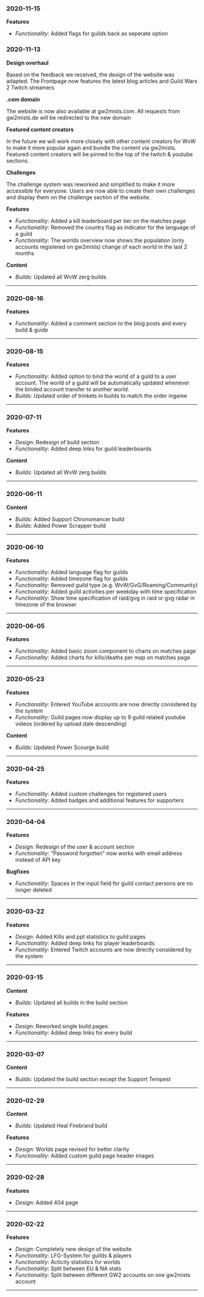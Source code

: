 ### 2020-11-15

**Features**

- *Functionality:* Added flags for guilds back as seperate option

### 2020-11-13

**Design overhaul**

Based on the feedback we received, the design of the website was adapted. The Frontpage now features the latest blog articles and Guild Wars 2 Twitch streamers

**.com domain**

The website is now also available at gw2mists.com. All requests from gw2mists.de will be redirected to the new domain

**Featured content creators**

In the future we will work more closely with other content creators for WvW to make it more popular again and bundle the content via gw2mists.
Featured content creators will be pinned to the top of the twitch & youtube sections.

**Challenges**

The challenge system was reworked and simplified to make it more accessible for everyone.
Users are now able to create their own challenges and display them on the challenge section of the website.

**Features**

- *Functionality:* Added a kill leaderboard per tier on the matches page
- *Functionality:* Removed the country flag as indicator for the language of a guild
- *Functionality:* The worlds overview now shows the population (only accounts registered on gw2mists) change of each world in the last 2 months

**Content**

- *Builds:* Updated all WvW zerg builds

---

### 2020-08-16

**Features**

- *Functionality:* Added a comment section to the blog posts and every build & guide

---

### 2020-08-15

**Features**

- *Functionality:* Added option to bind the world of a guild to a user account. The world of a guild will be automatically updated whenever the binded account transfer to another world.
- *Builds:* Updated order of trinkets in builds to match the order ingame

---

### 2020-07-11

**Features**

- *Design:* Redesign of build section
- *Functionality:* Added deep links for guild leaderboards

**Content**

- *Builds:* Updated all WvW zerg builds

---

### 2020-06-11

**Content**

- *Builds:* Added Support Chronomancer build
- *Builds:* Added Power Scrapper build

---

### 2020-06-10

**Features**

- *Functionality:* Added language flag for guilds
- *Functionality:* Added timezone flag for guilds
- *Functionality:* Removed guild type (e.g. WvW/GvG/Roaming/Community)
- *Functionality:* Added guild activities per weekday with time specification
- *Functionality:* Show time specification of raid/gvg in raid or gvg radar in timezone of the browser

---

### 2020-06-05

**Features**

- *Functionality:* Added basic zoom component to charts on matches page
- *Functionality:* Added charts for kills/deaths per map on matches page

---

### 2020-05-23

**Features**

- *Functionality:* Entered YouTube accounts are now directly considered by the system
- *Functionality:* Guild pages now display up to 9 guild related youtube videos (ordered by upload date descending)

**Content**

- *Builds:* Updated Power Scourge build

---

### 2020-04-25

**Features**

- *Functionality:* Added custom challenges for registered users
- *Functionality:* Added badges and additional features for supporters

---

### 2020-04-04

**Features**

- *Design:* Redesign of the user & account section
- *Functionality:* "Password forgotten" now works with email address instead of API key

**Bugfixes**

- *Functionality:* Spaces in the input field for guild contact persons are no longer deleted

---

### 2020-03-22

**Features**

- *Design:* Added Kills and ppt statistics to guild pages
- *Functionality:* Added deep links for player leaderboards
- *Functionality:* Entered Twitch accounts are now directly considered by the system

---

### 2020-03-15

**Content**

- *Builds:* Updated all builds in the build section

**Features**

- *Design:* Reworked single build pages
- *Functionality:* Added deep links for every build

---

### 2020-03-07

**Content**

- *Builds:* Updated the build section except the Support Tempest

---

### 2020-02-29

**Content**

- *Builds:* Updated Heal Firebrand build

**Features**

- *Design:* Worlds page revised for better clarity
- *Functionality:* Added custom guild page header images

---

### 2020-02-28

**Features**

- *Design:* Added 404 page

---

### 2020-02-22

**Features**

- *Design:* Completely new design of the website
- *Functionality:* LFG-System for guilds & players
- *Functionality:* Acticity statistics for worlds
- *Functionality:* Split between EU & NA stats
- *Functionality:* Split between different GW2 accounts on one gw2mists account

---
